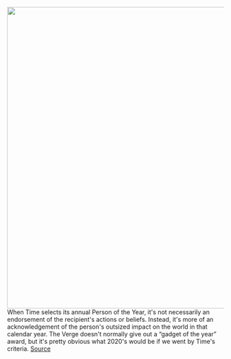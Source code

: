 <img src='https://cdn.vox-cdn.com/thumbor/9gH7i9-Ikb7AjhZEN_jNeXx8bas=/0x0:2050x1367/1200x675/filters:focal(855x1039:1183x1367)/cdn.vox-cdn.com/uploads/chorus_image/image/68509100/VRG_ILLO_4334_001.0.jpg' width='700px' /><br/>
When Time selects its annual Person of the Year, it's not necessarily an endorsement of the recipient's actions or beliefs. Instead, it's more of an acknowledgement of the person's outsized impact on the world in that calendar year. The Verge doesn't normally give out a “gadget of the year” award, but it's pretty obvious what 2020's would be if we went by Time's criteria.
<a href='https://www.theverge.com/22173744/webcam-gadget-of-the-year-2020'> Source <a/>